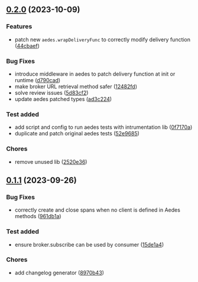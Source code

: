 

## [0.2.0](https://github.com/moscajs/aedes-otel-instrumentation/compare/v0.1.1...v0.2.0) (2023-10-09)


### Features

* patch  new `aedes.wrapDeliveryFunc` to correctly modify delivery function ([44cbaef](https://github.com/moscajs/aedes-otel-instrumentation/commit/44cbaef2cdb832c601310903e1cb2ac6565a4916))


### Bug Fixes

* introduce middleware in aedes to patch delivery function at init or runtime ([d790cad](https://github.com/moscajs/aedes-otel-instrumentation/commit/d790cadc72818163879e23f8099c4accaf859d5f))
* make broker URL retrieval method safer ([12482fd](https://github.com/moscajs/aedes-otel-instrumentation/commit/12482fd15399636270e2ad7d50250c79b81a4128))
* solve review issues ([5d83cf2](https://github.com/moscajs/aedes-otel-instrumentation/commit/5d83cf24364066d092aae7acdcf73d4324b920a0))
* update aedes patched types ([ad3c224](https://github.com/moscajs/aedes-otel-instrumentation/commit/ad3c224575edb5bc2f3cb5afa4bdba73ae0ca21f))


### Test added

* add script and config to run aedes tests with intrumentation lib ([0f7170a](https://github.com/moscajs/aedes-otel-instrumentation/commit/0f7170a1302ef9b8ce083748e5df00056410b5a0))
* duplicate and patch original aedes tests ([52e9685](https://github.com/moscajs/aedes-otel-instrumentation/commit/52e9685206388e4606234efe76cbf02ebc25345a))


### Chores

* remove unused lib ([2520e36](https://github.com/moscajs/aedes-otel-instrumentation/commit/2520e363b926b44298cbacbda38305594c7b95b1))

## [0.1.1](https://github.com/moscajs/aedes-otel-instrumentation/compare/v0.1.0...v0.1.1) (2023-09-26)


### Bug Fixes

* correctly create and close spans when no client is defined in Aedes methods ([961db1a](https://github.com/moscajs/aedes-otel-instrumentation/commit/961db1ae23676938251e067b8b2dc4b747511a6f))


### Test added

* ensure broker.subscribe can be used by consumer ([15de1a4](https://github.com/moscajs/aedes-otel-instrumentation/commit/15de1a4272734ba7922d8043a40694e03156cc9d))


### Chores

* add changelog generator ([8970b43](https://github.com/moscajs/aedes-otel-instrumentation/commit/8970b4328ae01b21fe54f8176db12673da2f5e09))